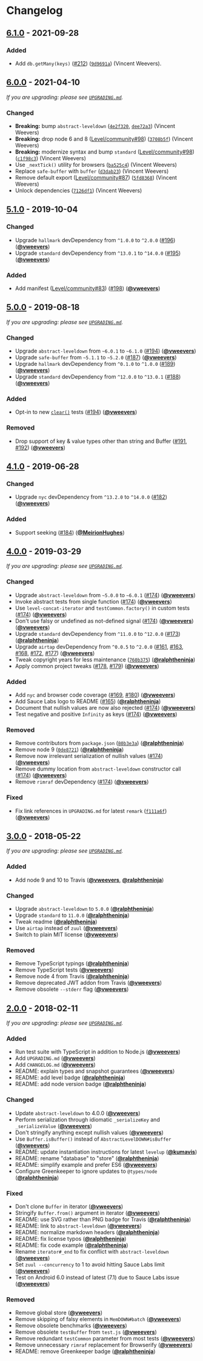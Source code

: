 # Changelog

## [6.1.0] - 2021-09-28

### Added

- Add `db.getMany(keys)` ([#212](https://github.com/Level/memdown/issues/212)) ([`9d9691a`](https://github.com/Level/memdown/commit/9d9691a)) (Vincent Weevers).

## [6.0.0] - 2021-04-10

_If you are upgrading: please see [`UPGRADING.md`](https://github.com/Level/memdown/blob/master/UPGRADING.md)._

### Changed

- **Breaking:** bump `abstract-leveldown` ([`4e2f320`](https://github.com/Level/memdown/commit/4e2f320), [`dee72a3`](https://github.com/Level/memdown/commit/dee72a3)) (Vincent Weevers)
- **Breaking:** drop node 6 and 8 ([Level/community#98](https://github.com/Level/community/issues/98)) ([`3708b5f`](https://github.com/Level/memdown/commit/3708b5f)) (Vincent Weevers)
- **Breaking:** modernize syntax and bump `standard` ([Level/community#98](https://github.com/Level/community/issues/98)) ([`c1f98c3`](https://github.com/Level/memdown/commit/c1f98c3)) (Vincent Weevers)
- Use `_nextTick()` utility for browsers ([`ba525c4`](https://github.com/Level/memdown/commit/ba525c4)) (Vincent Weevers)
- Replace `safe-buffer` with `buffer` ([`d3dab23`](https://github.com/Level/memdown/commit/d3dab23)) (Vincent Weevers)
- Remove default export ([Level/community#87](https://github.com/Level/community/issues/87)) ([`5fd8368`](https://github.com/Level/memdown/commit/5fd8368)) (Vincent Weevers)
- Unlock dependencies ([`7126df1`](https://github.com/Level/memdown/commit/7126df1)) (Vincent Weevers)

## [5.1.0] - 2019-10-04

### Changed

- Upgrade `hallmark` devDependency from `^1.0.0` to `^2.0.0` ([#196](https://github.com/Level/memdown/issues/196)) ([**@vweevers**](https://github.com/vweevers))
- Upgrade `standard` devDependency from `^13.0.1` to `^14.0.0` ([#195](https://github.com/Level/memdown/issues/195)) ([**@vweevers**](https://github.com/vweevers))

### Added

- Add manifest ([Level/community#83](https://github.com/Level/community/issues/83)) ([#198](https://github.com/Level/memdown/issues/198)) ([**@vweevers**](https://github.com/vweevers))

## [5.0.0] - 2019-08-18

_If you are upgrading: please see [`UPGRADING.md`](https://github.com/Level/memdown/blob/master/UPGRADING.md)._

### Changed

- Upgrade `abstract-leveldown` from `~6.0.1` to `~6.1.0` ([#194](https://github.com/Level/memdown/issues/194)) ([**@vweevers**](https://github.com/vweevers))
- Upgrade `safe-buffer` from `~5.1.1` to `~5.2.0` ([#187](https://github.com/Level/memdown/issues/187)) ([**@vweevers**](https://github.com/vweevers))
- Upgrade `hallmark` devDependency from `^0.1.0` to `^1.0.0` ([#189](https://github.com/Level/memdown/issues/189)) ([**@vweevers**](https://github.com/vweevers))
- Upgrade `standard` devDependency from `^12.0.0` to `^13.0.1` ([#188](https://github.com/Level/memdown/issues/188)) ([**@vweevers**](https://github.com/vweevers))

### Added

- Opt-in to new [`clear()`](https://github.com/Level/abstract-leveldown#dbclearoptions-callback) tests ([#194](https://github.com/Level/memdown/issues/194)) ([**@vweevers**](https://github.com/vweevers))

### Removed

- Drop support of key & value types other than string and Buffer ([#191](https://github.com/Level/memdown/issues/191), [#192](https://github.com/Level/memdown/issues/192)) ([**@vweevers**](https://github.com/vweevers))

## [4.1.0] - 2019-06-28

### Changed

- Upgrade `nyc` devDependency from `^13.2.0` to `^14.0.0` ([#182](https://github.com/Level/memdown/issues/182)) ([**@vweevers**](https://github.com/vweevers))

### Added

- Support seeking ([#184](https://github.com/Level/memdown/issues/184)) ([**@MeirionHughes**](https://github.com/MeirionHughes))

## [4.0.0] - 2019-03-29

_If you are upgrading: please see [`UPGRADING.md`](https://github.com/Level/memdown/blob/master/UPGRADING.md)._

### Changed

- Upgrade `abstract-leveldown` from `~5.0.0` to `~6.0.1` ([#174](https://github.com/Level/memdown/issues/174)) ([**@vweevers**](https://github.com/vweevers))
- Invoke abstract tests from single function ([#174](https://github.com/Level/memdown/issues/174)) ([**@vweevers**](https://github.com/vweevers))
- Use `level-concat-iterator` and `testCommon.factory()` in custom tests ([#174](https://github.com/Level/memdown/issues/174)) ([**@vweevers**](https://github.com/vweevers))
- Don't use falsy or undefined as not-defined signal ([#174](https://github.com/Level/memdown/issues/174)) ([**@vweevers**](https://github.com/vweevers))
  ([**@vweevers**](https://github.com/vweevers))
- Upgrade `standard` devDependency from `^11.0.0` to `^12.0.0` ([#173](https://github.com/Level/memdown/issues/173)) ([**@ralphtheninja**](https://github.com/ralphtheninja))
- Upgrade `airtap` devDependency from `^0.0.5` to `^2.0.0` ([#161](https://github.com/Level/memdown/issues/161), [#163](https://github.com/Level/memdown/issues/163), [#168](https://github.com/Level/memdown/issues/168), [#172](https://github.com/Level/memdown/issues/172), [#177](https://github.com/Level/memdown/issues/177)) ([**@vweevers**](https://github.com/vweevers))
- Tweak copyright years for less maintenance ([`760b375`](https://github.com/Level/memdown/commit/760b375)) ([**@ralphtheninja**](https://github.com/ralphtheninja))
- Apply common project tweaks ([#178](https://github.com/Level/memdown/issues/178), [#179](https://github.com/Level/memdown/issues/179)) ([**@vweevers**](https://github.com/vweevers))

### Added

- Add `nyc` and browser code coverage ([#169](https://github.com/Level/memdown/issues/169), [#180](https://github.com/Level/memdown/issues/180)) ([**@vweevers**](https://github.com/vweevers))
- Add Sauce Labs logo to README ([#165](https://github.com/Level/memdown/issues/165)) ([**@ralphtheninja**](https://github.com/ralphtheninja))
- Document that nullish values are now also rejected ([#174](https://github.com/Level/memdown/issues/174)) ([**@vweevers**](https://github.com/vweevers))
- Test negative and positive `Infinity` as keys ([#174](https://github.com/Level/memdown/issues/174)) ([**@vweevers**](https://github.com/vweevers))

### Removed

- Remove contributors from `package.json` ([`80b3e3a`](https://github.com/Level/memdown/commit/80b3e3a)) ([**@ralphtheninja**](https://github.com/ralphtheninja))
- Remove node 9 ([`0de8721`](https://github.com/Level/memdown/commit/0de8721)) ([**@ralphtheninja**](https://github.com/ralphtheninja))
- Remove now irrelevant serialization of nullish values ([#174](https://github.com/Level/memdown/issues/174)) ([**@vweevers**](https://github.com/vweevers))
- Remove dummy location from `abstract-leveldown` constructor call ([#174](https://github.com/Level/memdown/issues/174)) ([**@vweevers**](https://github.com/vweevers))
- Remove `rimraf` devDependency ([#174](https://github.com/Level/memdown/issues/174)) ([**@vweevers**](https://github.com/vweevers))

### Fixed

- Fix link references in `UPGRADING.md` for latest `remark` ([`f111a6f`](https://github.com/Level/memdown/commit/f111a6f)) ([**@vweevers**](https://github.com/vweevers))

## [3.0.0] - 2018-05-22

_If you are upgrading: please see [`UPGRADING.md`](https://github.com/Level/memdown/blob/master/UPGRADING.md)._

### Added

- Add node 9 and 10 to Travis ([**@vweevers**](https://github.com/vweevers), [**@ralphtheninja**](https://github.com/ralphtheninja))

### Changed

- Upgrade `abstract-leveldown` to `5.0.0` ([**@ralphtheninja**](https://github.com/ralphtheninja))
- Upgrade `standard` to `11.0.0` ([**@ralphtheninja**](https://github.com/ralphtheninja))
- Tweak readme ([**@ralphtheninja**](https://github.com/ralphtheninja))
- Use `airtap` instead of `zuul` ([**@vweevers**](https://github.com/vweevers))
- Switch to plain MIT license ([**@vweevers**](https://github.com/vweevers))

### Removed

- Remove TypeScript typings ([**@ralphtheninja**](https://github.com/ralphtheninja))
- Remove TypeScript tests ([**@vweevers**](https://github.com/vweevers))
- Remove node 4 from Travis ([**@ralphtheninja**](https://github.com/ralphtheninja))
- Remove deprecated JWT addon from Travis ([**@vweevers**](https://github.com/vweevers))
- Remove obsolete `--stderr` flag ([**@vweevers**](https://github.com/vweevers))

## [2.0.0] - 2018-02-11

_If you are upgrading: please see [`UPGRADING.md`](https://github.com/Level/memdown/blob/master/UPGRADING.md)._

### Added

- Run test suite with TypeScript in addition to Node.js ([**@vweevers**](https://github.com/vweevers))
- Add `UPGRADING.md` ([**@vweevers**](https://github.com/vweevers))
- Add `CHANGELOG.md` ([**@vweevers**](https://github.com/vweevers))
- README: explain types and snapshot guarantees ([**@vweevers**](https://github.com/vweevers))
- README: add level badge ([**@ralphtheninja**](https://github.com/ralphtheninja))
- README: add node version badge ([**@ralphtheninja**](https://github.com/ralphtheninja))

### Changed

- Update `abstract-leveldown` to 4.0.0 ([**@vweevers**](https://github.com/vweevers))
- Perform serialization through idiomatic `_serializeKey` and `_serializeValue` ([**@vweevers**](https://github.com/vweevers))
- Don't stringify anything except nullish values ([**@vweevers**](https://github.com/vweevers))
- Use `Buffer.isBuffer()` instead of `AbstractLevelDOWN#isBuffer` ([**@vweevers**](https://github.com/vweevers))
- README: update instantiation instructions for latest `levelup` ([**@kumavis**](https://github.com/kumavis))
- README: rename "database" to "store" ([**@ralphtheninja**](https://github.com/ralphtheninja))
- README: simplify example and prefer ES6 ([**@vweevers**](https://github.com/vweevers))
- Configure Greenkeeper to ignore updates to `@types/node` ([**@ralphtheninja**](https://github.com/ralphtheninja))

### Fixed

- Don't clone `Buffer` in iterator ([**@vweevers**](https://github.com/vweevers))
- Stringify `Buffer.from()` argument in iterator ([**@vweevers**](https://github.com/vweevers))
- README: use SVG rather than PNG badge for Travis ([**@ralphtheninja**](https://github.com/ralphtheninja))
- README: link to `abstract-leveldown` ([**@vweevers**](https://github.com/vweevers))
- README: normalize markdown headers ([**@ralphtheninja**](https://github.com/ralphtheninja))
- README: fix license typos ([**@ralphtheninja**](https://github.com/ralphtheninja))
- README: fix code example ([**@ralphtheninja**](https://github.com/ralphtheninja))
- Rename `iterator#_end` to fix conflict with `abstract-leveldown` ([**@vweevers**](https://github.com/vweevers))
- Set `zuul --concurrency` to 1 to avoid hitting Sauce Labs limit ([**@vweevers**](https://github.com/vweevers))
- Test on Android 6.0 instead of latest (7.1) due to Sauce Labs issue ([**@vweevers**](https://github.com/vweevers))

### Removed

- Remove global store ([**@vweevers**](https://github.com/vweevers))
- Remove skipping of falsy elements in `MemDOWN#batch` ([**@vweevers**](https://github.com/vweevers))
- Remove obsolete benchmarks ([**@vweevers**](https://github.com/vweevers))
- Remove obsolete `testBuffer` from `test.js` ([**@vweevers**](https://github.com/vweevers))
- Remove redundant `testCommon` parameter from most tests ([**@vweevers**](https://github.com/vweevers))
- Remove unnecessary `rimraf` replacement for Browserify ([**@vweevers**](https://github.com/vweevers))
- README: remove Greenkeeper badge ([**@ralphtheninja**](https://github.com/ralphtheninja))

[6.1.0]: https://github.com/Level/memdown/releases/tag/v6.1.0

[6.0.0]: https://github.com/Level/memdown/releases/tag/v6.0.0

[5.1.0]: https://github.com/Level/memdown/releases/tag/v5.1.0

[5.0.0]: https://github.com/Level/memdown/releases/tag/v5.0.0

[4.1.0]: https://github.com/Level/memdown/releases/tag/v4.1.0

[4.0.0]: https://github.com/Level/memdown/releases/tag/v4.0.0

[3.0.0]: https://github.com/Level/memdown/releases/tag/v3.0.0

[2.0.0]: https://github.com/Level/memdown/releases/tag/v2.0.0
